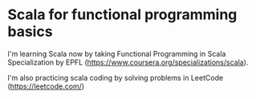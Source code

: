 # Scala for functional programming basics

I'm learning Scala now by taking Functional Programming in Scala Specialization by EPFL (https://www.coursera.org/specializations/scala).

I'm also practicing scala coding by solving problems in LeetCode (https://leetcode.com/)
